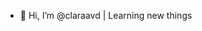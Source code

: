 - 👋 Hi, I’m @claraavd | Learning new things 

<!---
claraavd/claraavd is a ✨ special ✨ repository because its `README.md` (this file) appears on your GitHub profile.
You can click the Preview link to take a look at your changes.
--->
